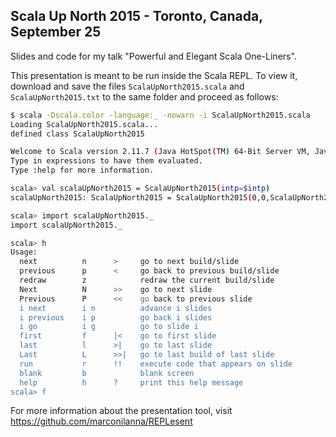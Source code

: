 ## Scala Up North 2015 - Toronto, Canada, September 25

Slides and code for my talk "Powerful and Elegant Scala One-Liners".

This presentation is meant to be run inside the Scala REPL.
To view it, download and save the files `ScalaUpNorth2015.scala`
and `ScalaUpNorth2015.txt` to the same folder and proceed as follows:

```sh
$ scala -Dscala.color -language:_ -nowarn -i ScalaUpNorth2015.scala
Loading ScalaUpNorth2015.scala...
defined class ScalaUpNorth2015

Welcome to Scala version 2.11.7 (Java HotSpot(TM) 64-Bit Server VM, Java 1.8.0_60).
Type in expressions to have them evaluated.
Type :help for more information.

scala> val scalaUpNorth2015 = ScalaUpNorth2015(intp=$intp)
scalaUpNorth2015: ScalaUpNorth2015 = ScalaUpNorth2015(0,0,ScalaUpNorth2015.txt,false,false,scala.tools.nsc.interpreter.ILoop$ILoopInterpreter@26c8b296)

scala> import scalaUpNorth2015._
import scalaUpNorth2015._

scala> h
Usage:
  next          n      >     go to next build/slide
  previous      p      <     go back to previous build/slide
  redraw        z            redraw the current build/slide
  Next          N      >>    go to next slide
  Previous      P      <<    go back to previous slide
  i next        i n          advance i slides
  i previous    i p          go back i slides
  i go          i g          go to slide i
  first         f      |<    go to first slide
  last          l      >|    go to last slide
  Last          L      >>|   go to last build of last slide
  run           r      !!    execute code that appears on slide
  blank         b            blank screen
  help          h      ?     print this help message
scala> f
```

For more information about the presentation tool, visit https://github.com/marconilanna/REPLesent
